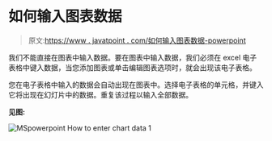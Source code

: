 # 如何输入图表数据

> 原文:[https://www . javatpoint . com/如何输入图表数据-powerpoint](https://www.javatpoint.com/how-to-enter-chart-data-powerpoint)

我们不能直接在图表中输入数据。要在图表中输入数据，我们必须在 excel 电子表格中键入数据，当您添加图表或单击编辑图表选项时，就会出现该电子表格。

您在电子表格中输入的数据会自动出现在图表中。选择电子表格的单元格，并键入它将出现在幻灯片中的数据。重复该过程以输入全部数据。

**见图:**

![MSpowerpoint How to enter chart data 1](../Images/87c5b9b9ab68a4bfd4a2bb61cf5d7dbf.png)